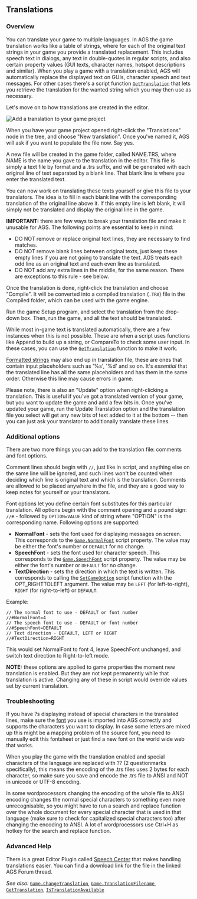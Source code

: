 ## Translations

### Overview

You can translate your game to multiple languages. In AGS the game translation works like a table of strings, where for each of the original text strings in your game you provide a translated replacement.
This includes speech text in dialogs, any text in double-quotes in regular scripts, and also certain property values (GUI texts, character names, hotspot descriptions and similar).
When you play a game with a translation enabled, AGS will automatically replace the displayed text on GUIs, character speech and text messages. For other cases there's a script function [`GetTranslation`](Globalfunctions_General#gettranslation) that lets you retrieve the translation for the wanted string which you may then use as necessary.

Let's move on to how translations are created in the editor.

![Add a translation to your game project](https://user-images.githubusercontent.com/22618469/133994551-e2cd2504-fb74-41eb-94e7-cc28c6414306.png)

When you have your game project opened right-click the "Translations" node in the tree, and choose "New translation". Once you've named it, AGS will ask if you want to populate the file now. Say yes.

A new file will be created in the game folder, called NAME.TRS, where NAME is the name you gave to the translation in the editor. This file is simply a text file by format and a .trs suffix, and will be generated with each original line of text separated by a blank line. That blank line is where you enter the translated text.

You can now work on translating these texts yourself or give this file to your translators. The idea is to fill in each blank line with the corresponding translation of the original line above it. If this empty line is left blank, it will simply not be translated and display the original line in the game.

**IMPORTANT:** there are few ways to break your translation file and make it unusable for AGS. The following points are essential to keep in mind:
- DO NOT remove or replace original text lines, they are necessary to find matches.
- DO NOT remove blank lines between original texts, just keep these empty lines if you are not going to translate the text. AGS treats each odd line as an original text and each even line as translated.
- DO NOT add any extra lines in the middle, for the same reason. There are exceptions to this rule - see below.

Once the translation is done, right-click the translation and choose
"Compile". It will be converted into a compiled translation (`.TRA`)
file in the Compiled folder, which can be used with the game engine.

Run the game Setup program, and select the translation from the
drop-down box. Then, run the game, and all the text should be
translated.

While most in-game text is translated automatically, there are a few
instances when this is not possible. These are when a script uses
functions like Append to build up a string, or CompareTo to check some
user input. In these cases, you can use the
[`GetTranslation`](Globalfunctions_General#gettranslation) function to make it work.

[Formatted strings](StringFormats) may also end up in translation file, these are ones that contain input placeholders such as '%s', '%d' and so on. It's *essential* that the translated line has all the same placeholders and has them in the same order. Otherwise this line may cause errors in game.

Please note, there is also an "Update" option when right-clicking a
translation. This is useful if you've got a translated version of your
game, but you want to update the game and add a few bits in. Once you've
updated your game, run the Update Translation option and the translation
file you select will get any new bits of text added to it at the bottom
-- then you can just ask your translator to additionally translate these
lines.

### Additional options

There are two more things you can add to the translation file: comments and font options.

Comment lines should begin with `//`, just like in script, and anything else on the same line will be ignored, and such lines won't be counted when deciding which line is original text and which is the translation.
Comments are allowed to be placed anywhere in the file, and they are a good way to keep notes for yourself or your translators.

Font options let you define certain font substitutes for this particular translation. All options begin with the comment opening and a pound sign: `//#` - followed by `OPTION=VALUE` kind of string where "OPTION" is the corresponding name. Following options are supported:
- **NormalFont** - sets the font used for displaying messages on screen. This corresponds to the [`Game.NormalFont`](Game#gamenormalfont) script property. The value may be either the font's number or `DEFAULT` for no change.
- **SpeechFont** - sets the font used for character speech. This corresponds to the [`Game.SpeechFont`](Game#gamespeechfont) script property. The value may be either the font's number or `DEFAULT` for no change.
- **TextDirection** - sets the direction in which the text is written. This corresponds to calling the [`SetGameOption`](Globalfunctions_General#setgameoption) script function with the OPT_RIGHTTOLEFT argument. The value may be `LEFT` (for left-to-right), `RIGHT` (for right-to-left) or `DEFAULT`.

Example:

```
// The normal font to use - DEFAULT or font number
//#NormalFont=4
// The speech font to use - DEFAULT or font number
//#SpeechFont=DEFAULT
// Text direction - DEFAULT, LEFT or RIGHT
//#TextDirection=RIGHT
```

This would set NormalFont to font 4, leave SpeechFont unchanged, and switch text direction to Right-to-left mode.

**NOTE:** these options are applied to game properties the moment new translation is enabled. But they are not kept permanently while that translation is active. Changing any of these in script would override values set by current translation.

### Troubleshooting

If you have ?s displaying instead of special characters in the translated lines, make
sure the [font](Game#gamespeechfont) you use is imported into AGS correctly and supports the
characters you want to display. In case some letters are mixed up this might be a mapping
problem of the source font, you need to manually edit this fontsheet or just find a new font
on the world wide web that works.

When you play the game with the translation enabled and special characters of the
language are replaced with ?? (2 questionmarks specifically), this means the encoding
of the .trs files uses 2 bytes for each character, so make sure you save and encode the
.trs file to ANSI and NOT in unicode or UTF-8 encoding.

In some wordprocessors changing the encoding of the whole file to ANSI encoding changes the normal
special characters to something even more unrecognisable, so you might have to run a
search and replace function over the whole document for every special character that
is used in that language (make sure to check for capitalized special characters too)
after changing the encoding to ANSI. A lot of wordprocessors use Ctrl+H as hotkey for the
search and replace function.

### Advanced Help

There is a great Editor Plugin called [Speech Center](https://www.adventuregamestudio.co.uk/forums/index.php?topic=45622.0) that makes handling translations easier. You can find a download link for the file in the linked AGS Forum thread.



*See also:*
[`Game.ChangeTranslation`](Game#gamechangetranslation),
[`Game.TranslationFilename`](Game#gametranslationfilename),
[`GetTranslation`](Globalfunctions_General#gettranslation), [`IsTranslationAvailable`](Globalfunctions_General#istranslationavailable)
